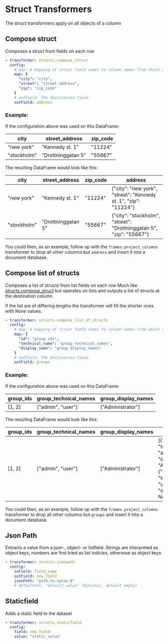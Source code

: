 # Struct Transformers
The struct transformers apply on all objects of a column

## Compose struct
Composes a struct from fields on each row

```yaml
- transformer: structs.compose_struct
  config:
    # map: A mapping of struct field names to column names from which the values should be taken (Mandatory)
    map: {
      "city": "city",
      "street": "street_address",
      "zip": "zip_code"
    }
    # outField: The destination field.
    outField: address

```

### Example:

If the configuration above was used on this DataFrame:

| city        | street_address     | zip_code |
| ----------- | ------------------ | -------- |
| "new york"  | "Kennedy st. 1"    | "11224"  |
| "stockholm" | "Drottninggatan 5" | "55667"  |

The resulting DataFrame would look like this:

| city        | street_address     | zip_code | address                                                             | 
| ----------- | ------------------ | -------- |---------------------------------------------------------------------|
| "new york"  | "Kennedy st. 1"    | "11224"  | {"city": "new york", "street": "Kennedy st. 1", "zip": "11224"}     |
| "stockholm" | "Drottninggatan 5" | "55667"  | {"city": "stockholm", "street": "Drottninggatan 5", "zip": "55667"} |

You could then, as an example, follow up with the `frames.project_columns` transformer to drop all other columns but `address` and insert it into a document database.

## Compose list of structs
Composes a list of structs from list fields on each row
Much like [structs.compose_struct](#compose-struct) but operates on lists and outputs a list of structs at the destination column.

If the list are of differing lengths the transformer will fill the shorter ones with None values.
```yaml
- transformer: structs.compose_list_of_structs
  config:
    # map: A mapping of struct field names to column names from which the values should be taken (Mandatory)
    map: {
      "id": "group_ids",
      "technical_name": "group_technical_names",
      "display_name": "group_display_names" 
    }
    # outField: The destination field.
    outField: groups

```

### Example:

If the configuration above was used on this DataFrame:

| group_ids | group_technical_names | group_display_names |
| --------- | --------------------- | ------------------- |
| [1, 2]      | ["admin", "user"]       | ["Administrator"]     |

The resulting DataFrame would look like this:

| group_ids | group_technical_names | group_display_names | groups |
| --------- | --------------------- | ------------------- | ------ |
| [1, 2]      | ["admin", "user"]       | ["Administrator"]     | [{"id": 1, "technical_name": "admin", "display_name": "Administrator"},{"id": 2, "technical_name": "user", "display_name": None}] |

You could then, as an example, follow up with the `frames.project_columns` transformer to drop all other columns but `groups` and insert it into a document database.



## Json Path
Extracts a value from a json-, object- or listfield. Strings are interpreted as object keys, numbers are first tried as list indicies, otherwise as object keys

```yaml
- transformer: structs.jsonpath
  config:
    inField: field_name
    outField: new_field
    jsonPath: "path.to.value.0"
    # defaultVal: "default_value" (Optional, default empty)

```
## Staticfield
Adds a static field to the dataset

```yaml
- transformer: structs.staticfield
  config:
    field: new_field
    value: "static_value"
```
